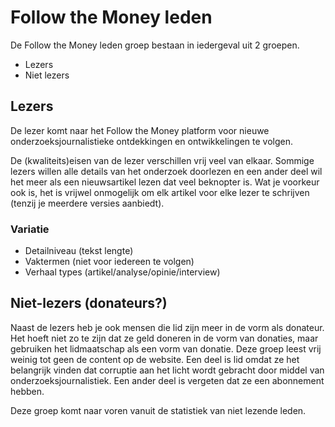 # Follow the Money leden

De Follow the Money leden groep bestaan in iedergeval uit 2 groepen.
- Lezers
- Niet lezers

## Lezers
De lezer komt naar het Follow the Money platform voor nieuwe onderzoeksjournalistieke ontdekkingen en ontwikkelingen te volgen. 

De (kwaliteits)eisen van de lezer verschillen vrij veel van elkaar. Sommige lezers willen alle details van het onderzoek doorlezen en een ander deel wil het meer als een nieuwsartikel lezen dat veel beknopter is. Wat je voorkeur ook is, het is vrijwel onmogelijk om elk artikel voor elke lezer te schrijven (tenzij je meerdere versies aanbiedt).

### Variatie
* Detailniveau (tekst lengte)
* Vaktermen (niet voor iedereen te volgen)
* Verhaal types (artikel/analyse/opinie/interview)



## Niet-lezers (donateurs?)
Naast de lezers heb je ook mensen die lid zijn meer in de vorm als donateur. Het hoeft niet zo te zijn dat ze geld doneren in de vorm van donaties, maar gebruiken het lidmaatschap als een vorm van donatie. Deze groep leest vrij weinig tot geen de content op de website. Een deel is lid omdat ze het belangrijk vinden dat corruptie aan het licht wordt gebracht door middel van onderzoeksjournalistiek. Een ander deel is vergeten dat ze een abonnement hebben.

Deze groep komt naar voren vanuit de statistiek van niet lezende leden.
